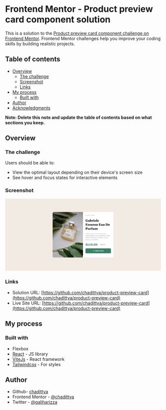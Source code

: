 # Frontend Mentor - Product preview card component solution

This is a solution to the [Product preview card component challenge on Frontend Mentor](https://www.frontendmentor.io/challenges/product-preview-card-component-GO7UmttRfa). Frontend Mentor challenges help you improve your coding skills by building realistic projects.

## Table of contents

- [Overview](#overview)
  - [The challenge](#the-challenge)
  - [Screenshot](#screenshot)
  - [Links](#links)
- [My process](#my-process)
  - [Built with](#built-with)
- [Author](#author)
- [Acknowledgments](#acknowledgments)

**Note: Delete this note and update the table of contents based on what sections you keep.**

## Overview

### The challenge

Users should be able to:

- View the optimal layout depending on their device's screen size
- See hover and focus states for interactive elements

### Screenshot

![](./screenshoot.png)

### Links

- Solution URL: [https://github.com/chadittya/product-preview-card](https://github.com/chadittya/product-preview-card)
- Live Site URL: [https://github.com/chadittya/product-preview-card](https://github.com/chadittya/product-preview-card)

## My process

### Built with

- Flexbox
- [React](https://reactjs.org/) - JS library
- [ViteJs](https://vitejs.dev/) - React framework
- [Tailwindcss](https://tailwindcss.com/) - For styles

## Author

- Github- [chadittya](https://github.com/chadittya/)
- Frontend Mentor - [@chadittya](https://www.frontendmentor.io/profile/chadittya)
- Twitter - [@galiharizza](https://www.twitter.com/galiharizza)
